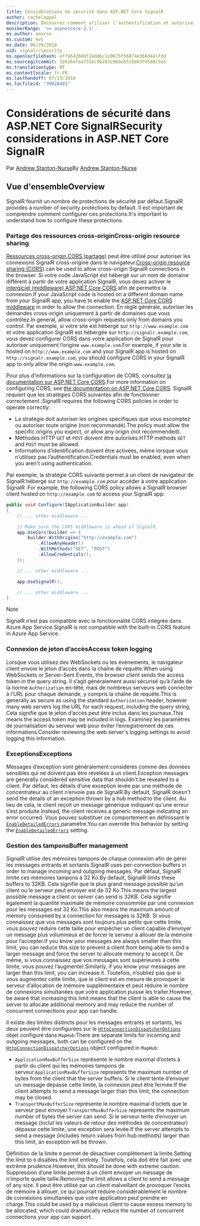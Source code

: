 ```yaml
---
title: Considérations de sécurité dans ASP.NET Core SignalR
author: rachelappel
description: Découvrez comment utiliser l’authentification et autorisation dans ASP.NET Core SignalR.
monikerRange: '>= aspnetcore-2.1'
ms.author: anurse
ms.custom: mvc
ms.date: 06/29/2018
uid: signalr/security
ms.openlocfilehash: eff4542b88f24dd6c1c0675f56874e368d441fdd
ms.sourcegitcommit: 32626efaa7316c9b283c96be6516e637d548c5e5
ms.translationtype: MT
ms.contentlocale: fr-FR
ms.lasthandoff: 07/13/2018
ms.locfileid: "39028481"
---
```

# <a name="security-considerations-in-aspnet-core-signalr"></a><span data-ttu-id="56d43-103">Considérations de sécurité dans ASP.NET Core SignalR</span><span class="sxs-lookup"><span data-stu-id="56d43-103">Security considerations in ASP.NET Core SignalR</span></span>

<span data-ttu-id="56d43-104">Par [Andrew Stanton-Nurse](https://twitter.com/anurse)</span><span class="sxs-lookup"><span data-stu-id="56d43-104">By [Andrew Stanton-Nurse](https://twitter.com/anurse)</span></span>

## <a name="overview"></a><span data-ttu-id="56d43-105">Vue d'ensemble</span><span class="sxs-lookup"><span data-stu-id="56d43-105">Overview</span></span>

<span data-ttu-id="56d43-106">SignalR fournit un nombre de protections de sécurité par défaut.</span><span class="sxs-lookup"><span data-stu-id="56d43-106">SignalR provides a number of security protections by default.</span></span> <span data-ttu-id="56d43-107">Il est important de comprendre comment configurer ces protections.</span><span class="sxs-lookup"><span data-stu-id="56d43-107">It's important to understand how to configure these protections.</span></span>

### <a name="cross-origin-resource-sharing"></a><span data-ttu-id="56d43-108">Partage des ressources cross-origin</span><span class="sxs-lookup"><span data-stu-id="56d43-108">Cross-origin resource sharing</span></span>

<span data-ttu-id="56d43-109">[Ressources cross-origin CORS (partage)](https://en.wikipedia.org/wiki/Cross-origin_resource_sharing) peut être utilisé pour autoriser les connexions SignalR cross-origine dans le navigateur.</span><span class="sxs-lookup"><span data-stu-id="56d43-109">[Cross-origin resource sharing (CORS)](https://en.wikipedia.org/wiki/Cross-origin_resource_sharing) can be used to allow cross-origin SignalR connections in the browser.</span></span> <span data-ttu-id="56d43-110">Si votre code JavaScript est hébergé sur un nom de domaine différent à partir de votre application SignalR, vous devez activer le [intergiciel (middleware) ASP.NET Core CORS](xref:security/cors) afin de permettre la connexion.</span><span class="sxs-lookup"><span data-stu-id="56d43-110">If your JavaScript code is hosted on a different domain name from your SignalR app, you have to enable the [ASP.NET Core CORS middleware](xref:security/cors) in order to allow the connection.</span></span> <span data-ttu-id="56d43-111">En règle générale, autoriser les demandes cross-origin uniquement à partir de domaines que vous contrôlez.</span><span class="sxs-lookup"><span data-stu-id="56d43-111">In general, allow cross-origin requests only from domains you control.</span></span> <span data-ttu-id="56d43-112">Par exemple, si votre site est hébergé sur `http://www.example.com` et votre application SignalR est hébergée sur `http://signalr.example.com`, vous devez configurer CORS dans votre application de SignalR pour autoriser uniquement l’origine `www.example.com`.</span><span class="sxs-lookup"><span data-stu-id="56d43-112">For example, if your site is hosted on `http://www.example.com` and your SignalR app is hosted on `http://signalr.example.com`, you should configure CORS in your SignalR app to only allow the origin `www.example.com`.</span></span>

<span data-ttu-id="56d43-113">Pour plus d’informations sur la configuration de CORS, consultez [la documentation sur ASP.NET Core CORS](xref:security/cors).</span><span class="sxs-lookup"><span data-stu-id="56d43-113">For more information on configuring CORS, see [the documentation on ASP.NET Core CORS](xref:security/cors).</span></span> <span data-ttu-id="56d43-114">SignalR requiert que les stratégies CORS suivantes afin de fonctionner correctement :</span><span class="sxs-lookup"><span data-stu-id="56d43-114">SignalR requires the following CORS policies in order to operate correctly:</span></span>

* <span data-ttu-id="56d43-115">La stratégie doit autoriser les origines spécifiques que vous escomptez ou autoriser toute origine (non recommandé).</span><span class="sxs-lookup"><span data-stu-id="56d43-115">The policy must allow the specific origins you expect, or allow any origin (not recommended).</span></span>
* <span data-ttu-id="56d43-116">Méthodes HTTP `GET` et `POST` doivent être autorisés.</span><span class="sxs-lookup"><span data-stu-id="56d43-116">HTTP methods `GET` and `POST` must be allowed.</span></span>
* <span data-ttu-id="56d43-117">Informations d’identification doivent être activées, même lorsque vous n’utilisez pas l’authentification.</span><span class="sxs-lookup"><span data-stu-id="56d43-117">Credentials must be enabled, even when you aren't using authentication.</span></span>

<span data-ttu-id="56d43-118">Par exemple, la stratégie CORS suivante permet à un client de navigateur de SignalR hébergé sur `http://example.com` pour accéder à votre application SignalR :</span><span class="sxs-lookup"><span data-stu-id="56d43-118">For example, the following CORS policy allows a SignalR browser client hosted on `http://example.com` to access your SignalR app:</span></span>

```csharp
public void Configure(IApplicationBuilder app)
{
    // ... other middleware ...

    // Make sure the CORS middleware is ahead of SignalR.
    app.UseCors(builder => {
        builder.WithOrigins("http://example.com")
            .AllowAnyHeader()
            .WithMethods("GET", "POST")
            .AllowCredentials();
    });

    // ... other middleware ...

    app.UseSignalR();

    // ... other middleware ...
}
```

> [!NOTE]
> <span data-ttu-id="56d43-119">SignalR n’est pas compatible avec la fonctionnalité CORS intégrée dans Azure App Service.</span><span class="sxs-lookup"><span data-stu-id="56d43-119">SignalR is not compatible with the built-in CORS feature in Azure App Service.</span></span>

### <a name="access-token-logging"></a><span data-ttu-id="56d43-120">Connexion de jeton d’accès</span><span class="sxs-lookup"><span data-stu-id="56d43-120">Access token logging</span></span>

<span data-ttu-id="56d43-121">Lorsque vous utilisez des WebSockets ou les événements, le navigateur client envoie le jeton d’accès dans la chaîne de requête.</span><span class="sxs-lookup"><span data-stu-id="56d43-121">When using WebSockets or Server-Sent Events, the browser client sends the access token in the query string.</span></span> <span data-ttu-id="56d43-122">Il s’agit généralement aussi sécurisé qu’à l’aide de la norme `Authorization` en-tête, mais de nombreux serveurs web connecter à l’URL pour chaque demande, y compris la chaîne de requête.</span><span class="sxs-lookup"><span data-stu-id="56d43-122">This is generally as secure as using the standard `Authorization` header, however many web servers log the URL for each request, including the query string.</span></span> <span data-ttu-id="56d43-123">Cela signifie que le jeton d’accès peut être inclus dans les journaux.</span><span class="sxs-lookup"><span data-stu-id="56d43-123">This means the access token may be included in logs.</span></span> <span data-ttu-id="56d43-124">Examinez les paramètres de journalisation du serveur web pour éviter l’enregistrement de ces informations.</span><span class="sxs-lookup"><span data-stu-id="56d43-124">Consider reviewing the web server's logging settings to avoid logging this information.</span></span>

### <a name="exceptions"></a><span data-ttu-id="56d43-125">Exceptions</span><span class="sxs-lookup"><span data-stu-id="56d43-125">Exceptions</span></span>

<span data-ttu-id="56d43-126">Messages d’exception sont généralement considérés comme des données sensibles qui ne doivent pas être révélées à un client.</span><span class="sxs-lookup"><span data-stu-id="56d43-126">Exception messages are generally considered sensitive data that shouldn't be revealed to a client.</span></span> <span data-ttu-id="56d43-127">Par défaut, les détails d’une exception levée par une méthode de concentrateur au client n’envoie pas de SignalR.</span><span class="sxs-lookup"><span data-stu-id="56d43-127">By default, SignalR doesn't send the details of an exception thrown by a hub method to the client.</span></span> <span data-ttu-id="56d43-128">Au lieu de cela, le client reçoit un message générique indiquant qu'une erreur s’est produite.</span><span class="sxs-lookup"><span data-stu-id="56d43-128">Instead, the client receives a generic message indicating an error occurred.</span></span> <span data-ttu-id="56d43-129">Vous pouvez substituer ce comportement en définissant le [ `EnableDetailedErrors` ](xref:signalr/configuration#configure-server-options) paramètre.</span><span class="sxs-lookup"><span data-stu-id="56d43-129">You can override this behavior by setting the [`EnableDetailedErrors`](xref:signalr/configuration#configure-server-options) setting.</span></span>

### <a name="buffer-management"></a><span data-ttu-id="56d43-130">Gestion des tampons</span><span class="sxs-lookup"><span data-stu-id="56d43-130">Buffer management</span></span>

<span data-ttu-id="56d43-131">SignalR utilise des mémoires tampons de chaque connexion afin de gérer les messages entrants et sortants.</span><span class="sxs-lookup"><span data-stu-id="56d43-131">SignalR uses per-connection buffers in order to manage incoming and outgoing messages.</span></span> <span data-ttu-id="56d43-132">Par défaut, SignalR limite ces mémoires tampons à 32 Ko.</span><span class="sxs-lookup"><span data-stu-id="56d43-132">By default, SignalR limits these buffers to 32KB.</span></span> <span data-ttu-id="56d43-133">Cela signifie que le plus grand message possible qu'un client ou le serveur peut envoyer est de 32 Ko.</span><span class="sxs-lookup"><span data-stu-id="56d43-133">This means the largest possible message a client or server can send is 32KB.</span></span> <span data-ttu-id="56d43-134">Cela signifie également la quantité maximale de mémoire consommée par une connexion pour les messages est 32 Ko.</span><span class="sxs-lookup"><span data-stu-id="56d43-134">This also means the maximum amount of memory consumed by a connection for messages is 32KB.</span></span> <span data-ttu-id="56d43-135">Si vous connaissez que vos messages sont toujours plus petits que cette limite, vous pouvez réduire cette taille pour empêcher un client capable d’envoyer un message plus volumineux et de forcer le serveur à allouer de la mémoire pour l’accepter.</span><span class="sxs-lookup"><span data-stu-id="56d43-135">If you know your messages are always smaller than this limit, you can reduce this size to prevent a client from being able to send a larger message and force the server to allocate memory to accept it.</span></span> <span data-ttu-id="56d43-136">De même, si vous connaissez que vos messages sont supérieures à cette limite, vous pouvez l’augmenter.</span><span class="sxs-lookup"><span data-stu-id="56d43-136">Similarly, if you know your messages are larger than this limit, you can increase it.</span></span> <span data-ttu-id="56d43-137">Toutefois, n’oubliez pas que si vous augmentez cette limite, que le client est en mesure de provoquer le serveur d’allocation de mémoire supplémentaire et peut réduire le nombre de connexions simultanées que votre application puisse les traiter.</span><span class="sxs-lookup"><span data-stu-id="56d43-137">However, be aware that increasing this limit means that the client is able to cause the server to allocate additional memory and may reduce the number of concurrent connections your app can handle.</span></span>

<span data-ttu-id="56d43-138">Il existe des limites distincts pour les messages entrants et sortants, les deux peuvent être configurées sur le [ `HttpConnectionDispatcherOptions` ](xref:signalr/configuration#configure-server-options) objet configuré dans `MapHub`:</span><span class="sxs-lookup"><span data-stu-id="56d43-138">There are separate limits for incoming and outgoing messages, both can be configured on the [`HttpConnectionDispatcherOptions`](xref:signalr/configuration#configure-server-options) object configured in `MapHub`:</span></span>

* <span data-ttu-id="56d43-139">`ApplicationMaxBufferSize` représente le nombre maximal d’octets à partir du client qui les mémoires tampons de serveur.</span><span class="sxs-lookup"><span data-stu-id="56d43-139">`ApplicationMaxBufferSize` represents the maximum number of bytes from the client that the server buffers.</span></span> <span data-ttu-id="56d43-140">Si le client tente d’envoyer un message dépasse cette limite, la connexion peut être fermée.</span><span class="sxs-lookup"><span data-stu-id="56d43-140">If the client attempts to send a message larger than this limit, the connection may be closed.</span></span>
* <span data-ttu-id="56d43-141">`TransportMaxBufferSize` représente le nombre maximal d’octets que le serveur peut envoyer.</span><span class="sxs-lookup"><span data-stu-id="56d43-141">`TransportMaxBufferSize` represents the maximum number of bytes the server can send.</span></span> <span data-ttu-id="56d43-142">Si le serveur tente d’envoyer un message (inclut les valeurs de retour des méthodes de concentrateur) dépasse cette limite, une exception sera levée.</span><span class="sxs-lookup"><span data-stu-id="56d43-142">If the server attempts to send a message (includes return values from hub methods) larger than this limit, an exception will be thrown.</span></span>

<span data-ttu-id="56d43-143">Définition de la limite `0` permet de désactiver complètement la limite.</span><span class="sxs-lookup"><span data-stu-id="56d43-143">Setting the limit to `0` disables the limit entirely.</span></span> <span data-ttu-id="56d43-144">Toutefois, cela doit être fait avec une extrême prudence.</span><span class="sxs-lookup"><span data-stu-id="56d43-144">However, this should be done with extreme caution.</span></span> <span data-ttu-id="56d43-145">Suppression d’une limite permet à un client envoyer un message de n’importe quelle taille.</span><span class="sxs-lookup"><span data-stu-id="56d43-145">Removing the limit allows a client to send a message of any size.</span></span> <span data-ttu-id="56d43-146">Il peut être utilisé par un client malveillant de provoquer l’excès de mémoire à allouer, ce qui pourrait réduire considérablement le nombre de connexions simultanées que votre application peut prendre en charge.</span><span class="sxs-lookup"><span data-stu-id="56d43-146">This could be used by a malicious client to cause excess memory to be allocated, which could dramatically reduce the number of concurrent connections your app can support.</span></span>

